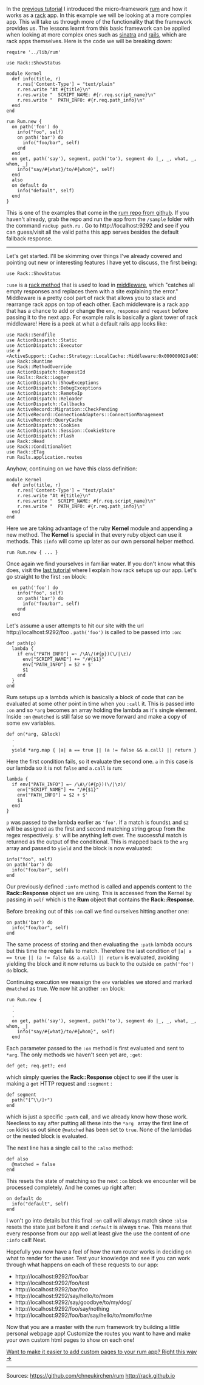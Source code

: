 In the [previous tutorial]() I introduced the micro-framework [rum](https://github.com/chneukirchen/rum) and how it works as a [rack](http://rack.github.io) app. In this example we will be looking at a more complex app. This will take us through more of the functionality that the framework provides us. The lessons learnt from this basic framework can be applied when looking at more complex ones such as [sinatra](http://www.sinatrarb.com) and [rails](https://rubyonrails.org), which are rack apps themselves. Here is the code we will be breaking down:

    require '../lib/rum'

    use Rack::ShowStatus

    module Kernel
      def info(title, r)
        r.res['Content-Type'] = "text/plain"
        r.res.write "At #{title}\n"
        r.res.write "  SCRIPT_NAME: #{r.req.script_name}\n"
        r.res.write "  PATH_INFO: #{r.req.path_info}\n"
      end
    end

    run Rum.new {
      on path('foo') do
        info("foo", self)
        on path('bar') do
          info("foo/bar", self)
        end
      end
      on get, path('say'), segment, path('to'), segment do |_, _, what, _, whom, _|
        info("say/#{what}/to/#{whom}", self)
      end
      also
      on default do
        info("default", self)
      end
    }
This is one of the examples that come in the [rum repo from github](https://github.com/chneukirchen/rum). If you haven't already, grab the repo and run the app from the `/sample` folder with the command `rackup path.ru` .  Go to http://localhost:9292 and see if you can guess/visit all the valid paths this app serves besides the default fallback response.
- - -
Let's get started. I'll be skimming over things I've already covered and pointing out new or interesting features I have yet to discuss, the first being:
    
    use Rack::ShowStatus
`:use` is a [rack method](https://github.com/rack/rack/blob/4b33af1c80c822cbcbb69113ff1e54f9454921c1/lib/rack/builder.rb#L62-L87) that is *used* to load in [middleware](http://stackoverflow.com/questions/2256569/what-is-rack-middleware), which "catches all empty responses and replaces them with a site explaining the error." Middleware is a pretty cool part of rack that allows you to stack and rearrange rack apps on top of each other. Each middleware is a rack app that has a chance to add or change the `env`, `response` and `request` before passing it to the next app. For example rails is basically a giant tower of rack middleware! Here is a peek at what a default rails app looks like: 

	use Rack::Sendfile
	use ActionDispatch::Static
	use ActionDispatch::Executor
	use #<ActiveSupport::Cache::Strategy::LocalCache::Middleware:0x000000029a0838>
	use Rack::Runtime
	use Rack::MethodOverride
	use ActionDispatch::RequestId
	use Rails::Rack::Logger
	use ActionDispatch::ShowExceptions
	use ActionDispatch::DebugExceptions
	use ActionDispatch::RemoteIp
	use ActionDispatch::Reloader
	use ActionDispatch::Callbacks
	use ActiveRecord::Migration::CheckPending
	use ActiveRecord::ConnectionAdapters::ConnectionManagement
	use ActiveRecord::QueryCache
	use ActionDispatch::Cookies
	use ActionDispatch::Session::CookieStore
	use ActionDispatch::Flash
	use Rack::Head
	use Rack::ConditionalGet
	use Rack::ETag
	run Rails.application.routes
   
   Anyhow, continuing on we have this class definition: 

    module Kernel
      def info(title, r)
        r.res['Content-Type'] = "text/plain"
        r.res.write "At #{title}\n"
        r.res.write "  SCRIPT_NAME: #{r.req.script_name}\n"
        r.res.write "  PATH_INFO: #{r.req.path_info}\n"
      end
    end

Here we are taking advantage of the ruby **Kernel** module and appending a new method. The **Kernel** is special in that every ruby object can use it methods. This `:info` will come up later as our own personal helper method.

    run Rum.new { ... }

Once again we find yourselves in familiar water. If you don't know what this does, visit the [last tutorial]() where I explain how rack setups up our app. Let's go straight to the first `:on` block:

      on path('foo') do
        info("foo", self)
        on path('bar') do
          info("foo/bar", self)
        end
      end
 
 Let's assume a user attempts to hit our site with the url http://localhost:9292/foo . `path('foo')` is called to be passed into `:on`:

    def path(p)
      lambda {
        if env["PATH_INFO"] =~ /\A\/(#{p})(\/|\z)/
          env["SCRIPT_NAME"] += "/#{$1}"
          env["PATH_INFO"] = $2 + $'
          $1
        end
      }
    end
  Rum setups up a lambda which is basically a block of code that can be evaluated at some other point in time when you `:call` it. This is passed into `:on` and so `*arg` becomes an array holding the lambda as it's single element. Inside `:on` `@matched` is still false so we move forward and make a copy of some `env` variables.

    def on(*arg, &block)
      .
      .
      yield *arg.map { |a| a == true || (a != false && a.call) || return }

Here the first condition fails, so it evaluate the second one. `a` in this case is our lambda so it is not `false` and `a.call` is run:

    lambda {
      if env["PATH_INFO"] =~ /\A\/(#{p})(\/|\z)/
        env["SCRIPT_NAME"] += "/#{$1}"
        env["PATH_INFO"] = $2 + $'
        $1
      end
    }
 
 `p` was passed to the lambda earlier as `'foo'`. If a match is found`$1` and `$2` will be assigned as the first and second matching string group from the regex respectively. `$'` will be anything left over. The successful match is returned as the output of the conditional. This is mapped back to the `arg` array and passed to `yield` and the block is now evaluated:

    info("foo", self)
    on path('bar') do
      info("foo/bar", self)
    end
 
 Our previously defined `:info` method is called and appends content to the **Rack::Response** object we are using. This is accessed from the Kernel by passing in `self` which is the **Rum** object that contains the **Rack::Response**.

Before breaking out of this `:on` call we find ourselves hitting another one:
    
    on path('bar') do
      info("foo/bar", self)
    end
The same process of storing and then evaluating the `:path` lambda occurs but this time the regex fails to match. Therefore the last condition of `|a| a == true || (a != false && a.call) || return` is evaluated,  avoiding yielding the block and it  now returns us back to the outside `on path('foo') do` block.

Continuing execution we reassign the `env` variables we stored and marked `@matched` as true. We now hit another `:on` block:
    
    run Rum.new {
      .
      .
      .
      on get, path('say'), segment, path('to'), segment do |_, _, what, _, whom, _|
        info("say/#{what}/to/#{whom}", self)
      end

Each parameter passed to the `:on`  method is first evaluated and sent to `*arg`. The only methods we haven't seen yet are,  `:get`:

    def get; req.get?; end

which simply queries the **Rack::Response** object to see if the user is making a `get` HTTP request and `:segment` :

    def segment
      path("[^\\/]+")
    end
which is just a specific `:path` call, and we already know how those work. Needless to say after putting all these into the `*arg ` array the first line of `:on` kicks us out since `@matched` has been set to `true`. None of the lambdas or the nested block is evaluated.

The next line has a single call to the `:also` method:

    def also
      @matched = false
    end
This resets the state of matching so the next `:on` block we encounter will be processed completely. And he comes up right after:

    on default do
      info("default", self)
    end
I won't go into details but this final `:on` call will always match since `:also` resets the state just before it and `:default` is always `true`. This means that every response from our app well at least give the use the content of one `:info` call! Neat.

Hopefully you now have a feel of how the rum router works in deciding on what to render for the user. Test your knowledge and see if you can work through what happens on each of these requests to our app:

 - http://localhost:9292/foo/bar
 - http://localhost:9292/foo/test
 - http://localhost:9292/bar/foo
 - http://localhost:9292/say/hello/to/mom
 - http://localhost:9292/say/goodbye/to/my/dog/
 - http://localhost:9292/foo/say/nothing
 - http://localhost:9292/foo/bar/say/hello/to/mom/for/me

Now that you are a master with the rum framework try building a little personal webpage app! Customize the routes you want to have and make your own custom html pages to show on each one!

[Want to make it easier to add custom pages to your rum app? Right this way ->]()
- - -
Sources:
https://github.com/chneukirchen/rum
http://rack.github.io

